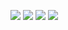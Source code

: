 ![](https://github-profile-summary-cards.vercel.app/api/cards/profile-details?username=zigzagdev&theme=tokyonight)
![](http://github-profile-summary-cards.vercel.app/api/cards/productive-time?username=zigzagdev&theme=zenburn&utcOffset=8)
![](https://github-profile-summary-cards.vercel.app/api/cards/most-commit-language?username=zigzagdev&theme=2077)
![](http://github-profile-summary-cards.vercel.app/api/cards/repos-per-language?username=zigzagdev&theme=dracula)
